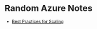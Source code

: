 # Random Azure Notes #
* [Best Practices for Scaling](https://docs.microsoft.com/en-us/azure/architecture/best-practices/index-best-practices)